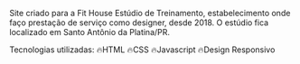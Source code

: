 Site criado para a Fit House Estúdio de Treinamento, estabelecimento onde faço prestação de serviço como designer, desde 2018. 
O estúdio fica localizado em Santo Antônio da Platina/PR.

Tecnologias utilizadas:
🔥HTML 
🔥CSS
🔥Javascript 
🔥Design Responsivo
